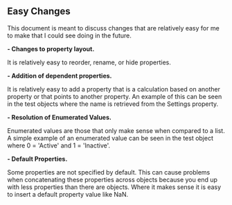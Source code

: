 ## Easy Changes ##

This document is meant to discuss changes that are relatively easy for me to make that I could see doing in the future.

**- Changes to property layout.**

It is relatively easy to reorder, rename, or hide properties.

**- Addition of dependent properties.**

It is relatively easy to add a property that is a calculation based on another property or that points to another property. An example of this can be seen in the test objects where the name is retrieved from the Settings property.

**- Resolution of Enumerated Values.**

Enumerated values are those that only make sense when compared to a list. A simple example of an enumerated value can be seen in the test object where 0 = 'Active' and 1 = 'Inactive'.

**- Default Properties.**

Some properties are not specified by default. This can cause problems when concatenating these properties across objects because you end up with less properties than there are objects. Where it makes sense it is easy to insert a default property value like NaN.
